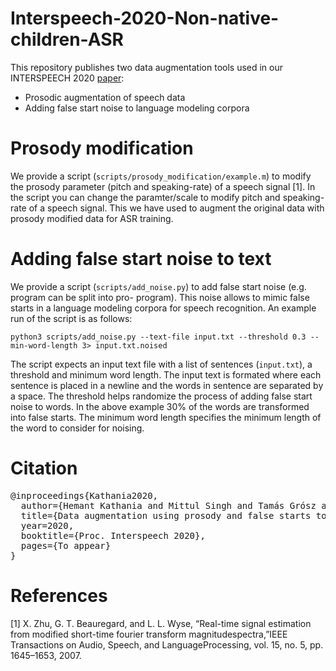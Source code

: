# Interspeech-2020-Non-native-children-ASR
This repository publishes two data augmentation tools used in our INTERSPEECH 2020 [paper]():
- Prosodic augmentation of speech data
- Adding false start noise to language modeling corpora

# Prosody modification
We provide a script (`scripts/prosody_modification/example.m`) to modify the prosody parameter (pitch and speaking-rate) of a speech signal [1]. In the script you can change the paramter/scale to modify pitch and speaking-rate of a speech signal. This we have used to augment the original data with prosody modified data for ASR training.

# Adding false start noise to text
We provide a script (`scripts/add_noise.py`) to add false start noise (e.g. program can be split into pro- program). This noise allows to mimic false starts in a language modeling corpora for speech recognition. An example run of the script is as follows: 
```
python3 scripts/add_noise.py --text-file input.txt --threshold 0.3 --min-word-length 3> input.txt.noised
```
The script expects an input text file with a list of sentences (`input.txt`), a threshold and minimum word length. The input text is formated where each sentence is placed in a newline and the words in sentence are separated by a space. The threshold helps randomize the process of adding false start noise to words. In the above example 30% of the words are transformed into false starts. The minimum word length specifies the minimum length of the word to consider for noising.

# Citation
<pre>
@inproceedings{Kathania2020,
  author={Hemant Kathania and Mittul Singh and Tamás Grósz and Mikko Kurimo},
  title={Data augmentation using prosody and false starts to recognize non-native children's speech},
  year=2020,
  booktitle={Proc. Interspeech 2020},
  pages={To appear}
}
</pre>

# References
[1] X. Zhu, G. T. Beauregard, and L. L. Wyse, “Real-time signal estimation  from  modified  short-time  fourier  transform  magnitudespectra,”IEEE  Transactions  on  Audio,  Speech,  and  LanguageProcessing, vol. 15, no. 5, pp. 1645–1653, 2007.
